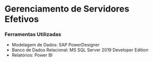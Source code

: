 
# Gerenciamento de Servidores Efetivos


### Ferramentas Utilizadas

- Modelagem de Dados: SAP PowerDesigner
- Banco de Dados Relacional: MS SQL Server 2019 Developer Edition
- Relatórios: Power BI


